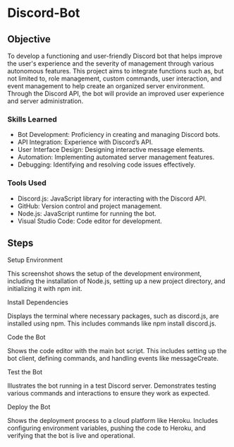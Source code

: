 
# Discord-Bot

## Objective

To develop a functioning and user-friendly Discord bot that helps improve the user's experience and the severity of management through various autonomous features. This project aims to integrate functions such as, but not limited to, role management, custom commands, user interaction, and event management to help create an organized server environment. Through the Discord API, the bot will provide an improved user experience and server administration.

### Skills Learned

- Bot Development: Proficiency in creating and managing Discord bots.
- API Integration: Experience with Discord’s API.
- User Interface Design: Designing interactive message elements.
- Automation: Implementing automated server management features.
- Debugging: Identifying and resolving code issues effectively.

### Tools Used

- Discord.js: JavaScript library for interacting with the Discord API.
- GitHub: Version control and project management.
- Node.js: JavaScript runtime for running the bot.
- Visual Studio Code: Code editor for development.

## Steps

Setup Environment

This screenshot shows the setup of the development environment, including the installation of Node.js, setting up a new project directory, and initializing it with npm init.

Install Dependencies

Displays the terminal where necessary packages, such as discord.js, are installed using npm. This includes commands like npm install discord.js.

Code the Bot

Shows the code editor with the main bot script. This includes setting up the bot client, defining commands, and handling events like messageCreate.

Test the Bot

Illustrates the bot running in a test Discord server. Demonstrates testing various commands and interactions to ensure they work as expected.

Deploy the Bot

Shows the deployment process to a cloud platform like Heroku. Includes configuring environment variables, pushing the code to Heroku, and verifying that the bot is live and operational.
